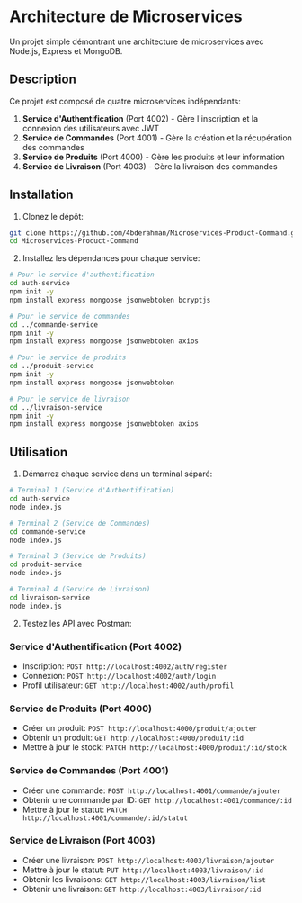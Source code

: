 # Architecture de Microservices

Un projet simple démontrant une architecture de microservices avec Node.js, Express et MongoDB.

## Description

Ce projet est composé de quatre microservices indépendants:

1. **Service d'Authentification** (Port 4002) - Gère l'inscription et la connexion des utilisateurs avec JWT
2. **Service de Commandes** (Port 4001) - Gère la création et la récupération des commandes
3. **Service de Produits** (Port 4000) - Gère les produits et leur information
4. **Service de Livraison** (Port 4003) - Gère la livraison des commandes

## Installation

1. Clonez le dépôt:
```bash
git clone https://github.com/4bderahman/Microservices-Product-Command.git
cd Microservices-Product-Command
```

2. Installez les dépendances pour chaque service:
```bash
# Pour le service d'authentification
cd auth-service
npm init -y
npm install express mongoose jsonwebtoken bcryptjs

# Pour le service de commandes
cd ../commande-service
npm init -y
npm install express mongoose jsonwebtoken axios

# Pour le service de produits
cd ../produit-service
npm init -y
npm install express mongoose jsonwebtoken

# Pour le service de livraison
cd ../livraison-service
npm init -y
npm install express mongoose jsonwebtoken axios
```

## Utilisation

1. Démarrez chaque service dans un terminal séparé:

```bash
# Terminal 1 (Service d'Authentification)
cd auth-service
node index.js

# Terminal 2 (Service de Commandes)
cd commande-service
node index.js

# Terminal 3 (Service de Produits)
cd produit-service
node index.js

# Terminal 4 (Service de Livraison)
cd livraison-service
node index.js
```

2. Testez les API avec Postman:

### Service d'Authentification (Port 4002)

- Inscription: `POST http://localhost:4002/auth/register`
- Connexion: `POST http://localhost:4002/auth/login`
- Profil utilisateur: `GET http://localhost:4002/auth/profil`

### Service de Produits (Port 4000)

- Créer un produit: `POST http://localhost:4000/produit/ajouter`
- Obtenir un produit: `GET http://localhost:4000/produit/:id`
- Mettre à jour le stock: `PATCH http://localhost:4000/produit/:id/stock`

### Service de Commandes (Port 4001)

- Créer une commande: `POST http://localhost:4001/commande/ajouter`
- Obtenir une commande par ID: `GET http://localhost:4001/commande/:id`
- Mettre à jour le statut: `PATCH http://localhost:4001/commande/:id/statut`

### Service de Livraison (Port 4003)

- Créer une livraison: `POST http://localhost:4003/livraison/ajouter`
- Mettre à jour le statut: `PUT http://localhost:4003/livraison/:id`
- Obtenir les livraisons: `GET http://localhost:4003/livraison/list`
- Obtenir une livraison: `GET http://localhost:4003/livraison/:id`

